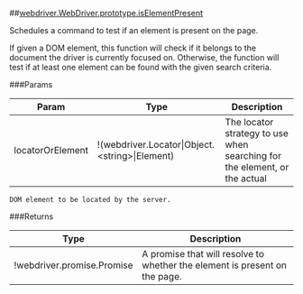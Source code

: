 ##[webdriver.WebDriver.prototype.isElementPresent](https://code.google.com/p/selenium/source/browse/javascript/webdriver/webdriver.js#767)

Schedules a command to test if an element is present on the page.

<p>If given a DOM element, this function will check if it belongs to the
document the driver is currently focused on. Otherwise, the function will
test if at least one element can be found with the given search criteria.




###Params

Param | Type | Description
--- | --- | ---
locatorOrElement | !(webdriver.Locator&#124;Object.&lt;string&gt;&#124;Element) | The locator strategy to use when searching for the element, or the actual
    DOM element to be located by the server.




###Returns

Type | Description
--- | ---
!webdriver.promise.Promise | A promise that will resolve to whether the element is present on the page.

